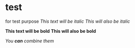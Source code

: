 # test
for test purpose
*This text will be italic*
_This will also be italic_

**This text will be bold**
__This will also be bold__

_You **can** combine them_
